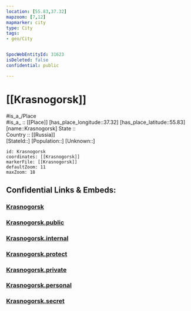 ```yaml
---
location: [55.83,37.32] 
mapzoom: [7,12] 
mapmarker: city 
type: City
tags:
- geo/City


SpocWebEntityId: 31623
isDeleted: false
confidential: public

---
```


# [[Krasnogorsk]] 

#is_a_/Place  
#is_a_ :: [[Place]] 
[has_place_longitude::37.32] 
[has_place_latitude::55.83] 
[name::Krasnogorsk] 
State ::  
Country :: [[Russia]]  
[StateId::] 
[Population::] 
[Unknown::] 


```leaflet
id: Krasnogorsk
coordinates: [[Krasnogorsk]] 
markerFile: [[Krasnogorsk]] 
defaultZoom: 11 
maxZoom: 18
```


## Confidential Links & Embeds: 

### [Krasnogorsk](/_Standards/Earth/Continent/Europe/Europe~East/Russia/Russia~Central/Moscow_Oblast/City/Krasnogorsk.md) 

### [Krasnogorsk.public](/_public/Earth/Continent/Europe/Europe~East/Russia/Russia~Central/Moscow_Oblast/City/Krasnogorsk.public.md) 

### [Krasnogorsk.internal](/_internal/Earth/Continent/Europe/Europe~East/Russia/Russia~Central/Moscow_Oblast/City/Krasnogorsk.internal.md) 

### [Krasnogorsk.protect](/_protect/Earth/Continent/Europe/Europe~East/Russia/Russia~Central/Moscow_Oblast/City/Krasnogorsk.protect.md) 

### [Krasnogorsk.private](/_private/Earth/Continent/Europe/Europe~East/Russia/Russia~Central/Moscow_Oblast/City/Krasnogorsk.private.md) 

### [Krasnogorsk.personal](/_personal/Earth/Continent/Europe/Europe~East/Russia/Russia~Central/Moscow_Oblast/City/Krasnogorsk.personal.md) 

### [Krasnogorsk.secret](/_secret/Earth/Continent/Europe/Europe~East/Russia/Russia~Central/Moscow_Oblast/City/Krasnogorsk.secret.md)

